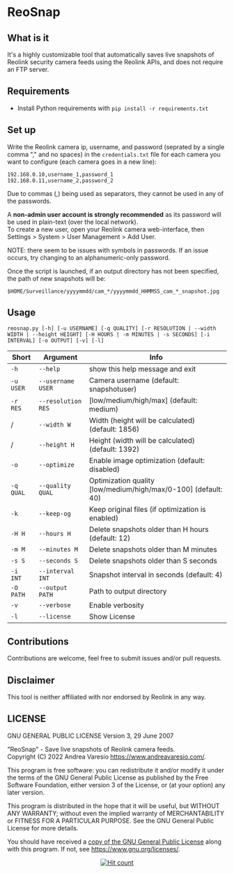 # ReoSnap

## What is it
It's a highly customizable tool that automatically saves live snapshots of Reolink security camera feeds using the Reolink APIs, and does not require an FTP server.

## Requirements
- Install Python requirements with `pip install -r requirements.txt`

## Set up
Write the Reolink camera ip, username, and password (seprated by a single comma "," and no spaces) in the `credentials.txt` file for each camera you want to configure (each camera goes in a new line):

```
192.168.0.10,username_1,password_1
192.168.0.11,username_2,password_2
```

Due to commas (,) being used as separators, they cannot be used in any of the passwords.

A **non-admin user account is strongly recommended** as its password will be used in plain-text (over the local network).
<br />
To create a new user, open your Reolink camera web-interface, then Settings > System > User Management > Add User.

NOTE: there seem to be issues with symbols in passwords. If an issue occurs, try changing to an alphanumeric-only password.

Once the script is launched, if an output directory has not been specified, the path of new snapshots will be:

```
$HOME/Surveillance/yyyymmdd/cam_*/yyyymmdd_HHMMSS_cam_*_snapshot.jpg
```

## Usage
```
reosnap.py [-h] [-u USERNAME] [-q QUALITY] [-r RESOLUTION | --width WIDTH | --height HEIGHT] [-H HOURS | -m MINUTES | -s SECONDS] [-i INTERVAL] [-o OUTPUT] [-v] [-l]
```

Short | Argument | Info
---|---|---
`-h` | `--help` | show this help message and exit
`-u USER` | `--username USER` | Camera username (default: snapshotuser)
`-r RES` | `--resolution RES` | [low/medium/high/max] (default: medium)
/ | `--width W` | Width (height will be calculated) (default: 1856)
/ | `--height H` | Height (width will be calculated) (default: 1392)
`-o` | `--optimize` | Enable image optimization (default: disabled)
`-q QUAL` | `--quality QUAL` | Optimization quality [low/medium/high/max/0-100] (default: 40)
`-k` | `--keep-og` | Keep original files (if optimization is enabled)
`-H H` | `--hours H` | Delete snapshots older than H hours (default: 12)
`-m M` | `--minutes M` | Delete snapshots older than M minutes
`-s S` | `--seconds S` | Delete snapshots older than S seconds
`-i INT` | `--interval INT` | Snapshot interval in seconds (default: 4)
`-O PATH` | `--output PATH` | Path to output directory
`-v` | `--verbose` | Enable verbosity
`-l` | `--license` | Show License

## Contributions
Contributions are welcome, feel free to submit issues and/or pull requests.

## Disclaimer
This tool is neither affiliated with nor endorsed by Reolink in any way.

## LICENSE
GNU GENERAL PUBLIC LICENSE
Version 3, 29 June 2007

"ReoSnap" - Save live snapshots of Reolink camera feeds.<br />
Copyright (C) 2022 Andrea Varesio <https://www.andreavaresio.com/>.

This program is free software: you can redistribute it and/or modify
it under the terms of the GNU General Public License as published by
the Free Software Foundation, either version 3 of the License, or
(at your option) any later version.

This program is distributed in the hope that it will be useful,
but WITHOUT ANY WARRANTY; without even the implied warranty of
MERCHANTABILITY or FITNESS FOR A PARTICULAR PURPOSE.  See the
GNU General Public License for more details.

You should have received a [copy of the GNU General Public License](https://github.com/andrea-varesio/ReoSnap/blob/main/LICENSE)
along with this program.  If not, see <https://www.gnu.org/licenses/>.

<div align="center">
<a href="https://github.com/andrea-varesio/ReoSnap/">
  <img src="http://hits.dwyl.com/andrea-varesio/ReoSnap.svg?style=flat-square" alt="Hit count" />
</a>
</div>
